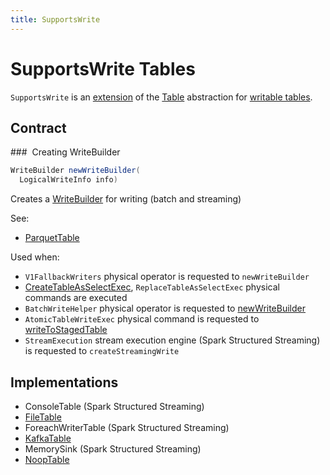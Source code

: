 ```yaml
---
title: SupportsWrite
---
```


# SupportsWrite Tables

`SupportsWrite` is an [extension](#contract) of the [Table](Table.md) abstraction for [writable tables](#implementations).

## Contract

### <span id="newWriteBuilder"> Creating WriteBuilder

```java
WriteBuilder newWriteBuilder(
  LogicalWriteInfo info)
```

Creates a [WriteBuilder](WriteBuilder.md) for writing (batch and streaming)

See:

* [ParquetTable](../datasources/parquet/ParquetTable.md#newWriteBuilder)

Used when:

* `V1FallbackWriters` physical operator is requested to `newWriteBuilder`
* [CreateTableAsSelectExec](../physical-operators/CreateTableAsSelectExec.md), `ReplaceTableAsSelectExec` physical commands are executed
* `BatchWriteHelper` physical operator is requested to [newWriteBuilder](../physical-operators/BatchWriteHelper.md#newWriteBuilder)
* `AtomicTableWriteExec` physical command is requested to [writeToStagedTable](../physical-operators/AtomicTableWriteExec.md#writeToStagedTable)
* `StreamExecution` stream execution engine (Spark Structured Streaming) is requested to `createStreamingWrite`

## Implementations

* ConsoleTable (Spark Structured Streaming)
* [FileTable](../datasources/FileTable.md)
* ForeachWriterTable (Spark Structured Streaming)
* [KafkaTable](../kafka/KafkaTable.md)
* MemorySink (Spark Structured Streaming)
* [NoopTable](../datasources/noop/NoopTable.md)
